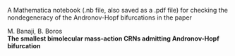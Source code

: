 A Mathematica notebook (.nb file, also saved as a .pdf file) for checking the  
nondegeneracy of the Andronov-Hopf bifurcations in the paper  

M. Banaji, B. Boros  
**The smallest bimolecular mass-action CRNs admitting Andronov-Hopf bifurcation**  
